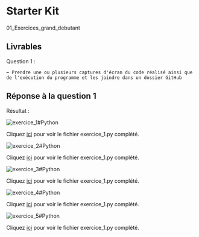 # Starter Kit

01_Exercices_grand_debutant

## Livrables

Question 1 :

```
➡️ Prendre une ou plusieurs captures d'écran du code réalisé ainsi que de l'exécution du programme et les joindre dans un dossier GitHub
```

## Réponse à la question 1

Résultat :

![exercice_1#Python](https://i.imgur.com/AhxxpYH.png)

Cliquez [ici](https://github.com/AnthoninB70/anthonin.boisot/blob/main/piscine_python/01_Exercices_grand_debutant/exercice_1.py) pour voir le fichier exercice_1.py complété.

![exercice_2#Python](https://i.imgur.com/TAdENo2.png)

Cliquez [ici](https://github.com/AnthoninB70/anthonin.boisot/blob/main/piscine_python/01_Exercices_grand_debutant/exercice_2.py) pour voir le fichier exercice_1.py complété.

![exercice_3#Python](https://i.imgur.com/B5E1VHT.png)

Cliquez [ici](https://github.com/AnthoninB70/anthonin.boisot/blob/main/piscine_python/01_Exercices_grand_debutant/exercice_3.py) pour voir le fichier exercice_1.py complété.

![exercice_4#Python](https://i.imgur.com/rZOO1WT.png)

Cliquez [ici](https://github.com/AnthoninB70/anthonin.boisot/blob/main/piscine_python/01_Exercices_grand_debutant/exercice_4.py) pour voir le fichier exercice_1.py complété.

![exercice_5#Python](https://i.imgur.com/CGhthE5.png)

Cliquez [ici](https://github.com/AnthoninB70/anthonin.boisot/blob/main/piscine_python/01_Exercices_grand_debutant/exercice_5.py) pour voir le fichier exercice_1.py complété.

